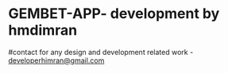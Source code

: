 # GEMBET-APP- development by hmdimran
#contact for any design and development related work - developerhimran@gmail.com
